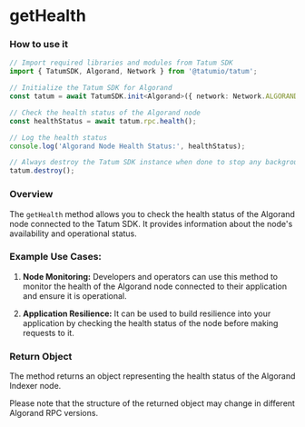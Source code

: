 # getHealth

### How to use it

```typescript
// Import required libraries and modules from Tatum SDK
import { TatumSDK, Algorand, Network } from '@tatumio/tatum';

// Initialize the Tatum SDK for Algorand
const tatum = await TatumSDK.init<Algorand>({ network: Network.ALGORAND_INDEXER });

// Check the health status of the Algorand node
const healthStatus = await tatum.rpc.health();

// Log the health status
console.log('Algorand Node Health Status:', healthStatus);

// Always destroy the Tatum SDK instance when done to stop any background processes
tatum.destroy();
```

### Overview

The `getHealth` method allows you to check the health status of the Algorand node connected to the Tatum SDK. It provides information about the node's availability and operational status.

### Example Use Cases:

1. **Node Monitoring:** Developers and operators can use this method to monitor the health of the Algorand node connected to their application and ensure it is operational.

2. **Application Resilience:** It can be used to build resilience into your application by checking the health status of the node before making requests to it.

### Return Object

The method returns an object representing the health status of the Algorand Indexer node.

Please note that the structure of the returned object may change in different Algorand RPC versions.